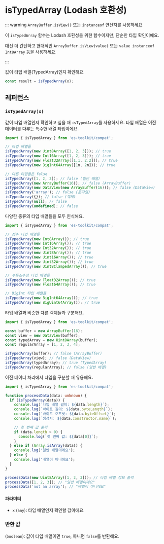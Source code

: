 # isTypedArray (Lodash 호환성)

::: warning `ArrayBuffer.isView()` 또는 `instanceof` 연산자를 사용하세요

이 `isTypedArray` 함수는 Lodash 호환성을 위한 함수이지만, 단순한 타입 확인이에요.

대신 더 간단하고 현대적인 `ArrayBuffer.isView(value)` 또는 `value instanceof Int8Array` 등을 사용하세요.

:::

값이 타입 배열(TypedArray)인지 확인해요.

```typescript
const result = isTypedArray(x);
```

## 레퍼런스

### `isTypedArray(x)`

값이 타입 배열인지 확인하고 싶을 때 `isTypedArray`를 사용하세요. 타입 배열은 이진 데이터를 다루는 특수한 배열 타입이에요.

```typescript
import { isTypedArray } from 'es-toolkit/compat';

// 타입 배열들
isTypedArray(new Uint8Array([1, 2, 3])); // true
isTypedArray(new Int16Array([1, 2, 3])); // true
isTypedArray(new Float32Array([1.1, 2.2])); // true
isTypedArray(new BigInt64Array([1n, 2n])); // true

// 다른 타입들은 false
isTypedArray([1, 2, 3]); // false (일반 배열)
isTypedArray(new ArrayBuffer(16)); // false (ArrayBuffer)
isTypedArray(new DataView(new ArrayBuffer(16))); // false (DataView)
isTypedArray('array'); // false (문자열)
isTypedArray({}); // false (객체)
isTypedArray(null); // false
isTypedArray(undefined); // false
```

다양한 종류의 타입 배열들을 모두 인식해요.

```typescript
import { isTypedArray } from 'es-toolkit/compat';

// 정수 타입 배열들
isTypedArray(new Int8Array()); // true
isTypedArray(new Int16Array()); // true
isTypedArray(new Int32Array()); // true
isTypedArray(new Uint8Array()); // true
isTypedArray(new Uint16Array()); // true
isTypedArray(new Uint32Array()); // true
isTypedArray(new Uint8ClampedArray()); // true

// 부동소수점 타입 배열들
isTypedArray(new Float32Array()); // true
isTypedArray(new Float64Array()); // true

// BigInt 타입 배열들
isTypedArray(new BigInt64Array()); // true
isTypedArray(new BigUint64Array()); // true
```

타입 배열과 비슷한 다른 객체들과 구분해요.

```typescript
import { isTypedArray } from 'es-toolkit/compat';

const buffer = new ArrayBuffer(16);
const view = new DataView(buffer);
const typedArray = new Uint8Array(buffer);
const regularArray = [1, 2, 3, 4];

isTypedArray(buffer); // false (ArrayBuffer)
isTypedArray(view); // false (DataView)
isTypedArray(typedArray); // true (TypedArray)
isTypedArray(regularArray); // false (일반 배열)
```

이진 데이터 처리에서 타입을 구분할 때 유용해요.

```typescript
import { isTypedArray } from 'es-toolkit/compat';

function processData(data: unknown) {
  if (isTypedArray(data)) {
    console.log(`타입 배열 길이: ${data.length}`);
    console.log(`바이트 길이: ${data.byteLength}`);
    console.log(`바이트 오프셋: ${data.byteOffset}`);
    console.log(`생성자: ${data.constructor.name}`);

    // 첫 번째 값 출력
    if (data.length > 0) {
      console.log(`첫 번째 값: ${data[0]}`);
    }
  } else if (Array.isArray(data)) {
    console.log('일반 배열이에요');
  } else {
    console.log('배열이 아니에요');
  }
}

processData(new Uint8Array([1, 2, 3])); // 타입 배열 정보 출력
processData([1, 2, 3]); // "일반 배열이에요"
processData('not an array'); // "배열이 아니에요"
```

#### 파라미터

- `x` (`any`): 타입 배열인지 확인할 값이에요.

### 반환 값

(`boolean`): 값이 타입 배열이면 `true`, 아니면 `false`를 반환해요.
